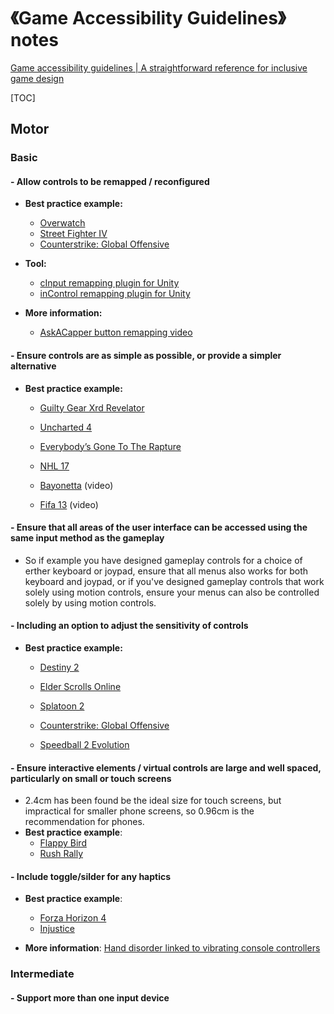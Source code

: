 # 《Game Accessibility Guidelines》notes

[Game accessibility guidelines | A straightforward reference for inclusive game design](https://gameaccessibilityguidelines.com/)


[TOC]

## Motor

### Basic

#### - Allow controls to be remapped / reconfigured

- **Best practice example:** 
  - [Overwatch](http://gameaccessibilityguidelines.com/overwatch-remapping)
  - [Street Fighter IV](http://gameaccessibilityguidelines.com/street-fighter-iv-remapping)
  - [Counterstrike: Global Offensive](http://gameaccessibilityguidelines.com/counterstrikego-control-options)

- **Tool:**
  - [cInput remapping plugin for Unity](https://assetstore.unity.com/packages/tools/input-management/cinput-pro-3129)
  - [inControl remapping plugin for Unity](https://assetstore.unity.com/packages/tools/input-management/incontrol-14695)

- **More information:** 
  - [AskACapper button remapping video](http://www.youtube.com/watch?v=9rRVcSCm4og)


#### - Ensure controls are as simple as possible, or provide a simpler alternative

- **Best practice example:** 

  - [Guilty Gear Xrd Revelator](http://gameaccessibilityguidelines.com/guilty-gear-xrd-revelator-simpler-controls-option)

  - [Uncharted 4](http://gameaccessibilityguidelines.com/uncharted-4-accessibility-settings/)

  - [Everybody’s Gone To The Rapture](http://gameaccessibilityguidelines.com/everybodys-gone-to-the-rapture-simple-controls/)

  - [NHL 17](http://gameaccessibilityguidelines.com/nhl-17-94-mode/) 

  - [Bayonetta](http://www.youtube.com/watch?v=_6nkc6GQ-B8) (video) 

  - [Fifa 13](http://www.youtube.com/watch?v=2ljeuOhKQ8o) (video)


#### - Ensure that all areas of the user interface can be accessed using the same input method as the gameplay

- So if example you have designed gameplay controls for a choice of erther keyboard or joypad, ensure that all menus also works for both keyboard and joypad, or if you've designed gameplay controls that work solely using motion controls, ensure your menus can also be controlled solely by using motion controls.

#### - Including an option to adjust the sensitivity of controls

- **Best practice example:** 
  - [Destiny 2](http://gameaccessibilityguidelines.com/destiny-2-look-sensitivity-setting/)
  
  - [Elder Scrolls Online](http://gameaccessibilityguidelines.com/elder-scrolls-online-camera-settings/)
  
  - [Splatoon 2](http://gameaccessibilityguidelines.com/splatoon-2-camera-options/)
  
  - [Counterstrike: Global Offensive](http://gameaccessibilityguidelines.com/counterstrikego-control-options)
  
  - [Speedball 2 Evolution](http://gameaccessibilityguidelines.com/speedball-2-evolution-controls)
  

#### - Ensure interactive elements / virtual controls are large and well spaced, particularly on small or touch screens

- 2.4cm has been found be the ideal size for touch screens, but impractical for smaller phone screens, so 0.96cm is the recommendation for phones.
- **Best practice example**:
  - [Flappy Bird](http://gameaccessibilityguidelines.com/flappy-bird-button-size)
  - [Rush Rally](http://gameaccessibilityguidelines.com/rally-rush-buttons)


#### - Include toggle/silder for any haptics

- **Best practice example**:
  - [Forza Horizon 4](http://gameaccessibilityguidelines.com/forza-horizon-4-vibration-slider/)
  - [Injustice](http://gameaccessibilityguidelines.com/injustice-vibration-toggle/)

- **More information**: [Hand disorder linked to vibrating console controllers](https://www.newscientist.com/article/dn1869-hand-disorder-linked-to-vibrating-console-controllers/)

### Intermediate

#### - Support more than one input device
